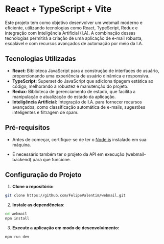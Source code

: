 # React + TypeScript + Vite

Este projeto tem como objetivo desenvolver um webmail moderno e eficiente, utilizando tecnologias como React, TypeScript, Redux e integração com Inteligência Artificial (I.A). A combinação dessas tecnologias permitirá a criação de uma aplicação de e-mail robusta, escalável e com recursos avançados de automação por meio da I.A.

## Tecnologias Utilizadas

- **React:** Biblioteca JavaScript para a construção de interfaces de usuário, proporcionando uma experiência de usuário dinâmica e responsiva.
- **TypeScript:** Superset do JavaScript que adiciona tipagem estática ao código, melhorando a robustez e manutenção do projeto.
- **Redux:** Biblioteca de gerenciamento de estado, que facilita a manipulação e atualização do estado da aplicação.
- **Inteligência Artificial:** Integração de I.A. para fornecer recursos avançados, como classificação automática de e-mails, sugestões inteligentes e filtragem de spam.

## Pré-requisitos

- Antes de começar, certifique-se de ter o [Node.js](https://nodejs.org/) instalado em sua máquina.

- É necessário também ter o projeto da API em execução (webmail-backend) para que funcione.

## Configuração do Projeto

1. **Clone o repositório:**

```bash
git clone https://github.com/FelipeValentim/webmail.git
```

2. **Instale as dependências:**

```bash
cd webmail
npm install
```

3. **Execute a aplicação em modo de desenvolvimento:**

```js
npm run dev
```
